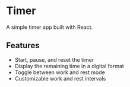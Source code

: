 # Timer

A simple timer app built with React.

## Features

- Start, pause, and reset the timer
- Display the remaining time in a digital format
- Toggle between work and rest mode
- Customizable work and rest intervals
